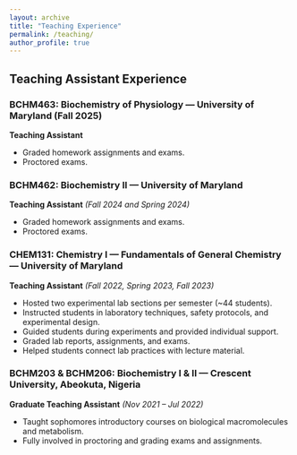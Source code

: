 ```yaml
---
layout: archive
title: "Teaching Experience"
permalink: /teaching/
author_profile: true
---
```


## Teaching Assistant Experience

### BCHM463: Biochemistry of Physiology — University of Maryland (Fall 2025)  
**Teaching Assistant**  
- Graded homework assignments and exams.  
- Proctored exams.  

### BCHM462: Biochemistry II — University of Maryland  
**Teaching Assistant** *(Fall 2024 and Spring 2024)*  
- Graded homework assignments and exams.  
- Proctored exams.  

### CHEM131: Chemistry I — Fundamentals of General Chemistry — University of Maryland  
**Teaching Assistant** *(Fall 2022, Spring 2023, Fall 2023)*  
- Hosted two experimental lab sections per semester (~44 students).  
- Instructed students in laboratory techniques, safety protocols, and experimental design.  
- Guided students during experiments and provided individual support.  
- Graded lab reports, assignments, and exams.  
- Helped students connect lab practices with lecture material.  

### BCHM203 & BCHM206: Biochemistry I & II — Crescent University, Abeokuta, Nigeria  
**Graduate Teaching Assistant** *(Nov 2021 – Jul 2022)*  
- Taught sophomores introductory courses on biological macromolecules and metabolism.  
- Fully involved in proctoring and grading exams and assignments.  
